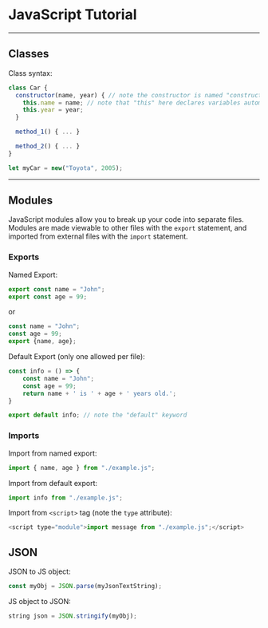 # JavaScript Tutorial

---
## Classes

Class syntax:
```js
class Car {
  constructor(name, year) { // note the constructor is named "constructor()"
    this.name = name; // note that "this" here declares variables automatically
    this.year = year;
  }

  method_1() { ... }

  method_2() { ... }
}

let myCar = new("Toyota", 2005);
```

---
## Modules

JavaScript modules allow you to break up your code into separate files. Modules are made viewable to other files with the `export` statement, and imported from external files with the `import` statement.

### Exports

Named Export:
```js
export const name = "John";
export const age = 99;
```
or
```js
const name = "John";
const age = 99;
export {name, age};
```

Default Export (only one allowed per file):
```js
const info = () => {
    const name = "John";
    const age = 99;
    return name + ' is ' + age + ' years old.';
}

export default info; // note the "default" keyword
```

### Imports

Import from named export:
```js
import { name, age } from "./example.js";
```

Import from default export:
```js
import info from "./example.js";
```

Import from `<script>` tag (note the `type` attribute):
```js
<script type="module">import message from "./example.js";</script>
```

## JSON

JSON to JS object:
```js
const myObj = JSON.parse(myJsonTextString);
```

JS object to JSON:
```js
string json = JSON.stringify(myObj);
```
